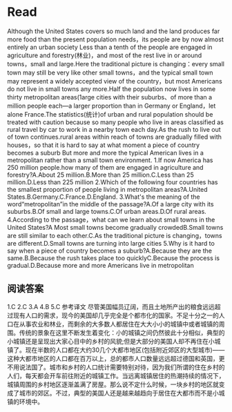 # Read
Although the United States covers so much land and the land produces far more food than the present population needs，its people are by now almost entirely an urban society Less than a tenth of the people are engaged in agriculture and forestry(林业)，and most of the rest live in or around towns，small and large.Here the traditional picture is changing：every small town may still be very like other small towns，and the typical small town may represent a widely accepted view of the country，but most Americans do not live in small towns any more.Half the population now lives in some thirty metropolitan areas(1arge cities with their suburbs、of more than a million people each—a larger proportion than in Germany or England，let alone France.The statistics(统计)of urban and rural population should be treated with caution because so many people who live in areas classified as rural travel by car to work in a nearby town each day.As the rush to live out of town continues.rural areas within reach of towns are gradually filled with houses，so that it is hard to say at what moment a piece of country becomes a suburb But more and more the typical American lives in a metropolitan rather than a small town environment.
1.If now America has 250 million people.how many of them are engaged in agriculture and forestry?A.About 25 million.B.More than 25 million.C.Less than 25 million.D.Less than 225 million
2.Which of the following four countries has the smallest proportion of people living in metropolitan areas?A.United States.B.Germany.C.France.D.England.
3.What's the meaning of the word“metropolitan”in the middle of the passage?A.Of a large city with its suburbs.B.Of small and large towns.C.Of urban areas.D.Of rural areas.
4.According to the passage，what can we learn about small towns in the United States?A Most small towns become gradually crowdedB.Small towns are still similar to each other.C.As the traditional picture is changing，towns are different.D.Small towns are turning into large cities
5.Why is it hard to say when a piece of country becomes a suburb?A.Because they are the same.B.Because the rush takes place too quicklyC.Because the process is gradual.D.Because more and more Americans live in metropolitan
## 阅读答案
1.C
2.C
3.A
4.B
5.C
参考译文
尽管美国幅员辽阔，而且土地所产出的粮食远远超过现有人口的需求，现今的美国却几乎完全是个都市化的国家。不足十分之一的人口在从事农业和林业，而剩余的大多数人都居住在大大小小的城镇中或者城镇的周围。传统的景象在这里不断发生着变化：小的城镇之间仍然彼此十分相似，典型的小城镇还是呈现出大家心目中的乡村的风貌;但是大部分的美国人却不再住在小城镇了。现在半数的人口都在大约30几个大都市地区(包括附近郊区的大型城市)——这种大都市地区的人口都在百万以上，总的都市人口数量远远超过德国和英国，更不用说法国了。城市和乡村的人口统计需要特别对待，因为我们所谓的住在乡村的人们，每天都会开车前往附近的城镇工作。当远离城镇居住的热潮持续的情况下，城镇周围的乡村地区逐渐盖满了房屋。那么说不定什么时候，一块乡村的地区就变成了城市的郊区。不过，典型的美国人还是越来越趋向于居住在大都市而不是小城镇的环境中。
